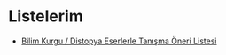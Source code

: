 # Listelerim

- [Bilim Kurgu / Distopya Eserlerle Tanışma Öneri Listesi](./bilim-kurgu-distopya-tanisma.md)
